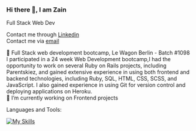 ### Hi there 👋, I am Zain
Full Stack Web Dev <br>

 

Contact me through [Linkedin](https://www.linkedin.com/in/zain-srio) <br>
Contact me via [email](mailto:zein.srio@gmail.com)



🌱 Full Stack web development bootcamp, Le Wagon Berlin - Batch #1098<br>
I participated in a 24 week Web Development bootcamp,I had the opportunity to work on several Ruby on Rails projects, including Parentskiez, and gained extensive experience in using both frontend and backend technologies, including Ruby, SQL, HTML, CSS, SCSS, and JavaScript. I also gained experience in using Git for version control and deploying applications on Heroku.<br>
🔭 I’m currently working on Frontend projects

Languages and Tools:<br>

[![My Skills](https://skillicons.dev/icons?i=rails,js,heroku,html,css,ruby,postgres,figma,bootstrap)](https://skillicons.dev)

<!--
**zein1234/zein1234** is a ✨ _special_ ✨ repository because its `README.md` (this file) appears on your GitHub profile.

Here are some ideas to get you started:

- 🔭 I’m currently working on ...
- 🌱 I’m currently learning ...
- 👯 I’m looking to collaborate on ...
- 🤔 I’m looking for help with ...
- 💬 Ask me about ...
- 📫 How to reach me: ...
- 😄 Pronouns: ...
- ⚡ Fun fact: ...
-->
